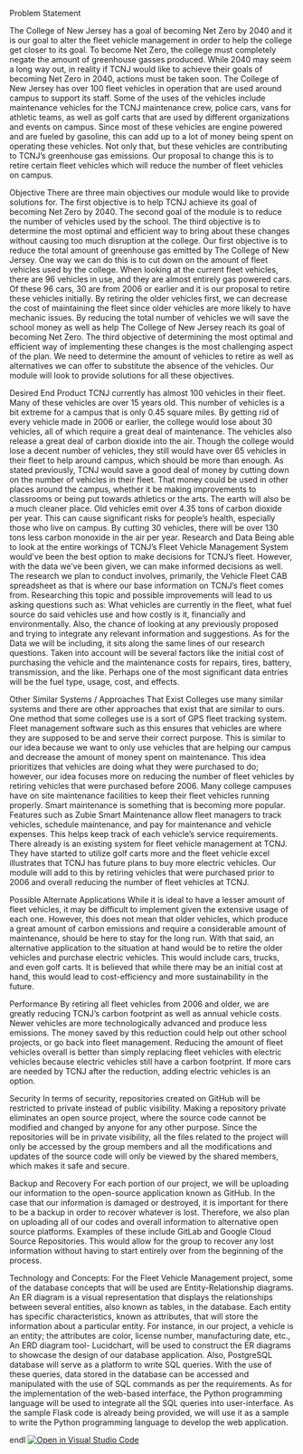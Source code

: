 Problem Statement

The College of New Jersey has a goal of becoming Net Zero by 2040 and it is our goal to alter the fleet vehicle management in order to help the college get closer to its goal. To become Net Zero, the college must completely negate the amount of greenhouse gasses produced. While 2040 may seem a long way out, in reality if TCNJ would like to achieve their goals of becoming Net Zero in 2040, actions must be taken soon. The College of New Jersey has over 100 fleet vehicles in operation that are used around campus to support its staff. Some of the uses of the vehicles include maintenance vehicles for the TCNJ maintenance crew, police cars, vans for athletic teams, as well as golf carts that are used by different organizations and events on campus. Since most of these vehicles are engine powered and are fueled by gasoline, this can add up to a lot of money being spent on operating these vehicles. Not only that, but these vehicles are contributing to TCNJ’s greenhouse gas emissions. Our proposal to change this is to retire certain fleet vehicles which will reduce the number of fleet vehicles on campus.  

Objective
There are three main objectives our module would like to provide solutions for. The first objective is to help TCNJ achieve its goal of becoming Net Zero by 2040. The second goal of the module is to reduce the number of vehicles used by the school. The third objective is to determine the most optimal and efficient way to bring about these changes without causing too much disruption at the college. Our first objective is to reduce the total amount of greenhouse gas emitted by The College of New Jersey. One way we can do this is to cut down on the amount of fleet vehicles used by the college. When looking at the current fleet vehicles, there are 96 vehicles in use, and they are almost entirely gas powered cars. Of these 96 cars, 30 are from 2006 or earlier and it is our proposal to retire these vehicles initially. By retiring the older vehicles first, we can decrease the cost of maintaining the fleet since older vehicles are more likely to have mechanic issues. By reducing the total number of vehicles we will save the school money as well as help The College of New Jersey reach its goal of becoming Net Zero. The third objective of determining the most optimal and efficient way of implementing these changes is the most challenging aspect of the plan. We need to determine the amount of vehicles to retire as well as alternatives we can offer to substitute the absence of the vehicles. Our module will look to provide solutions for all these objectives. 

Desired End Product
TCNJ currently has almost 100 vehicles in their fleet. Many of these vehicles are over 15 years old. This number of vehicles is a bit extreme for a campus that is only 0.45 square miles. By getting rid of every vehicle made in 2006 or earlier, the college would lose about 30 vehicles, all of which require a great deal of maintenance. The vehicles also release a great deal of carbon dioxide into the air. Though the college would lose a decent number of vehicles, they still would have over 65 vehicles in their fleet to help around campus, which should be more than enough.
           	As stated previously, TCNJ would save a good deal of money by cutting down on the number of vehicles in their fleet. That money could be used in other places around the campus, whether it be making improvements to classrooms or being put towards athletics or the arts. The earth will also be a much cleaner place. Old vehicles emit over 4.35 tons of carbon dioxide per year. This can cause significant risks for people’s health, especially those who live on campus. By cutting 30 vehicles, there will be over 130 tons less carbon monoxide in the air per year.
Research and Data
	Being able to look at the entire workings of TCNJ’s Fleet Vehicle Management System would’ve been the best option to make decisions for TCNJ’s fleet. However, with the data we’ve been given, we can make informed decisions as well. The research we plan to conduct involves, primarily, the Vehicle Fleet CAB spreadsheet as that is where our base information on TCNJ’s fleet comes from. Researching this topic and possible improvements will lead to us asking questions such as: What vehicles are currently in the fleet, what fuel source do said vehicles use and how costly is it, financially and environmentally. Also, the chance of looking at any previously proposed and trying to integrate any relevant information and suggestions.
	As for the Data we will be including, it sits along the same lines of our research questions. Taken into account will be several factors like the initial cost of purchasing the vehicle and the maintenance costs for repairs, tires, battery, transmission, and the like. Perhaps one of the most significant data entries will be the fuel type, usage, cost, and effects.

Other Similar Systems / Approaches That Exist
Colleges use many similar systems and there are other approaches that exist that are similar to ours. One method that some colleges use is a sort of GPS fleet tracking system. Fleet management software such as this ensures that vehicles are where they are supposed to be and serve their correct purpose. This is similar to our idea because we want to only use vehicles that are helping our campus and decrease the amount of money spent on maintenance. This idea prioritizes that vehicles are doing what they were purchased to do; however, our idea focuses more on reducing the number of fleet vehicles by retiring vehicles that were purchased before 2006. 
Many college campuses have on site maintenance facilities to keep their fleet vehicles running properly. Smart maintenance is something that is becoming more popular. Features such as Zubie Smart Maintenance allow fleet managers to track vehicles, schedule maintenance, and pay for maintenance and vehicle expenses. This helps keep track of each vehicle’s service requirements. There already is an existing system for fleet vehicle management at TCNJ. They have started to utilize golf carts more and the fleet vehicle excel illustrates that TCNJ has future plans to buy more electric vehicles. Our module will add to this by retiring vehicles that were purchased prior to 2006 and overall reducing the number of fleet vehicles at TCNJ.

Possible Alternate Applications
While it is ideal to have a lesser amount of fleet vehicles, it may be difficult to implement given the extensive usage of each one.  However, this does not mean that older vehicles, which produce a great amount of carbon emissions and require a considerable amount of maintenance, should be here to stay for the long run. With that said, an alternative application to the situation at hand would be to retire the older vehicles and purchase electric vehicles.  This would include cars, trucks, and even golf carts.  It is believed that while there may be an initial cost at hand, this would lead to cost-efficiency and more sustainability in the future.  

Performance
 By retiring all fleet vehicles from 2006 and older, we are greatly reducing TCNJ’s carbon footprint as well as annual vehicle costs. Newer vehicles are more technologically advanced and produce less emissions. The money saved by this reduction could help out other school projects, or go back into fleet management. Reducing the amount of fleet vehicles overall is better than simply replacing fleet vehicles with electric vehicles because electric vehicles still have a carbon footprint. If more cars are needed by TCNJ after the reduction, adding electric vehicles is an option.

Security
In terms of security, repositories created on GitHub will be restricted to private instead of public visibility. Making a repository private eliminates an open source project, where the source code cannot be modified and changed by anyone for any other purpose. Since the repositories will be in private visibility, all the files related to the project will only be accessed by the group members and all the modifications and updates of the source code will only be viewed by the shared members, which makes it safe and secure.

Backup and Recovery
For each portion of our project, we will be uploading our information to the open-source application known as GitHub. In the case that our information is damaged or destroyed, it is important for there to be a backup in order to recover whatever is lost.  Therefore, we also plan on uploading all of our codes and overall information to alternative open source platforms.  Examples of these include GitLab and Google Cloud Source Repositories.  This would allow for the group to recover any lost information without having to start entirely over from the beginning of the process.

Technology and Concepts:
For the Fleet Vehicle Management project, some of the database concepts that will be used are Entity-Relationship diagrams. An ER diagram is a visual representation that displays the relationships between several entities, also known as tables, in the database. Each entity has specific characteristics, known as attributes, that will store the information about a particular entity. For instance, in our project, a vehicle is an entity; the attributes are color, license number, manufacturing date, etc., An ERD diagram tool- Lucidchart, will be used to construct the ER diagrams to showcase the design of our database application. Also, PostgreSQL database will serve as a platform to write SQL queries. With the use of these queries, data stored in the database can be accessed and manipulated with the use of SQL commands as per the requirements. As for the implementation of the web-based interface, the Python programming language will be used to integrate all the SQL queries into user-interface. As the sample Flask code is already being provided, we will use it as a sample to write the Python programming language to develop the web application.

endl
[![Open in Visual Studio Code](https://classroom.github.com/assets/open-in-vscode-f059dc9a6f8d3a56e377f745f24479a46679e63a5d9fe6f495e02850cd0d8118.svg)](https://classroom.github.com/online_ide?assignment_repo_id=6872228&assignment_repo_type=AssignmentRepo)
